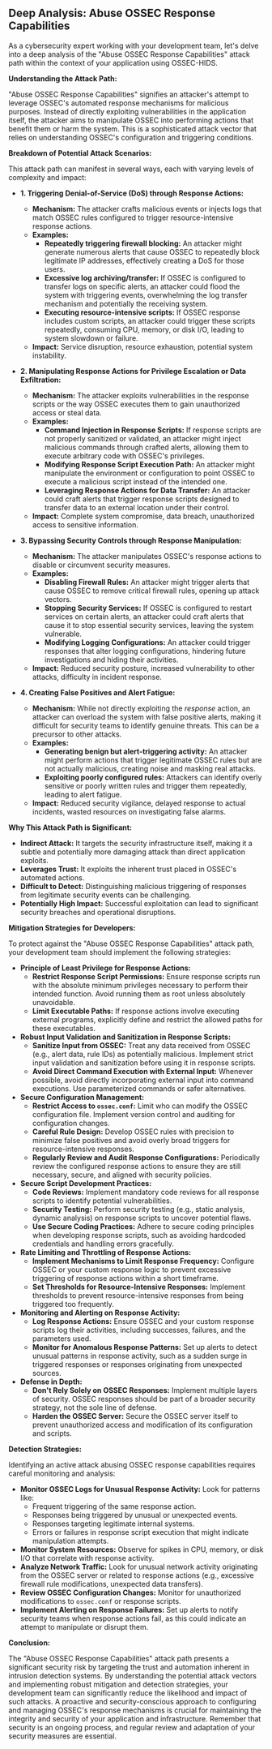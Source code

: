 ## Deep Analysis: Abuse OSSEC Response Capabilities

As a cybersecurity expert working with your development team, let's delve into a deep analysis of the "Abuse OSSEC Response Capabilities" attack path within the context of your application using OSSEC-HIDS.

**Understanding the Attack Path:**

"Abuse OSSEC Response Capabilities" signifies an attacker's attempt to leverage OSSEC's automated response mechanisms for malicious purposes. Instead of directly exploiting vulnerabilities in the application itself, the attacker aims to manipulate OSSEC into performing actions that benefit them or harm the system. This is a sophisticated attack vector that relies on understanding OSSEC's configuration and triggering conditions.

**Breakdown of Potential Attack Scenarios:**

This attack path can manifest in several ways, each with varying levels of complexity and impact:

* **1. Triggering Denial-of-Service (DoS) through Response Actions:**
    * **Mechanism:** The attacker crafts malicious events or injects logs that match OSSEC rules configured to trigger resource-intensive response actions.
    * **Examples:**
        * **Repeatedly triggering firewall blocking:** An attacker might generate numerous alerts that cause OSSEC to repeatedly block legitimate IP addresses, effectively creating a DoS for those users.
        * **Excessive log archiving/transfer:** If OSSEC is configured to transfer logs on specific alerts, an attacker could flood the system with triggering events, overwhelming the log transfer mechanism and potentially the receiving system.
        * **Executing resource-intensive scripts:** If OSSEC response includes custom scripts, an attacker could trigger these scripts repeatedly, consuming CPU, memory, or disk I/O, leading to system slowdown or failure.
    * **Impact:** Service disruption, resource exhaustion, potential system instability.

* **2. Manipulating Response Actions for Privilege Escalation or Data Exfiltration:**
    * **Mechanism:** The attacker exploits vulnerabilities in the response scripts or the way OSSEC executes them to gain unauthorized access or steal data.
    * **Examples:**
        * **Command Injection in Response Scripts:** If response scripts are not properly sanitized or validated, an attacker might inject malicious commands through crafted alerts, allowing them to execute arbitrary code with OSSEC's privileges.
        * **Modifying Response Script Execution Path:** An attacker might manipulate the environment or configuration to point OSSEC to execute a malicious script instead of the intended one.
        * **Leveraging Response Actions for Data Transfer:**  An attacker could craft alerts that trigger response scripts designed to transfer data to an external location under their control.
    * **Impact:** Complete system compromise, data breach, unauthorized access to sensitive information.

* **3. Bypassing Security Controls through Response Manipulation:**
    * **Mechanism:** The attacker manipulates OSSEC's response actions to disable or circumvent security measures.
    * **Examples:**
        * **Disabling Firewall Rules:** An attacker might trigger alerts that cause OSSEC to remove critical firewall rules, opening up attack vectors.
        * **Stopping Security Services:**  If OSSEC is configured to restart services on certain alerts, an attacker could craft alerts that cause it to stop essential security services, leaving the system vulnerable.
        * **Modifying Logging Configurations:** An attacker could trigger responses that alter logging configurations, hindering future investigations and hiding their activities.
    * **Impact:** Reduced security posture, increased vulnerability to other attacks, difficulty in incident response.

* **4. Creating False Positives and Alert Fatigue:**
    * **Mechanism:** While not directly exploiting the *response* action, an attacker can overload the system with false positive alerts, making it difficult for security teams to identify genuine threats. This can be a precursor to other attacks.
    * **Examples:**
        * **Generating benign but alert-triggering activity:** An attacker might perform actions that trigger legitimate OSSEC rules but are not actually malicious, creating noise and masking real attacks.
        * **Exploiting poorly configured rules:**  Attackers can identify overly sensitive or poorly written rules and trigger them repeatedly, leading to alert fatigue.
    * **Impact:** Reduced security vigilance, delayed response to actual incidents, wasted resources on investigating false alarms.

**Why This Attack Path is Significant:**

* **Indirect Attack:** It targets the security infrastructure itself, making it a subtle and potentially more damaging attack than direct application exploits.
* **Leverages Trust:** It exploits the inherent trust placed in OSSEC's automated actions.
* **Difficult to Detect:**  Distinguishing malicious triggering of responses from legitimate security events can be challenging.
* **Potentially High Impact:** Successful exploitation can lead to significant security breaches and operational disruptions.

**Mitigation Strategies for Developers:**

To protect against the "Abuse OSSEC Response Capabilities" attack path, your development team should implement the following strategies:

* **Principle of Least Privilege for Response Actions:**
    * **Restrict Response Script Permissions:** Ensure response scripts run with the absolute minimum privileges necessary to perform their intended function. Avoid running them as root unless absolutely unavoidable.
    * **Limit Executable Paths:**  If response actions involve executing external programs, explicitly define and restrict the allowed paths for these executables.
* **Robust Input Validation and Sanitization in Response Scripts:**
    * **Sanitize Input from OSSEC:** Treat any data received from OSSEC (e.g., alert data, rule IDs) as potentially malicious. Implement strict input validation and sanitization before using it in response scripts.
    * **Avoid Direct Command Execution with External Input:**  Whenever possible, avoid directly incorporating external input into command executions. Use parameterized commands or safer alternatives.
* **Secure Configuration Management:**
    * **Restrict Access to `ossec.conf`:** Limit who can modify the OSSEC configuration file. Implement version control and auditing for configuration changes.
    * **Careful Rule Design:** Develop OSSEC rules with precision to minimize false positives and avoid overly broad triggers for resource-intensive responses.
    * **Regularly Review and Audit Response Configurations:** Periodically review the configured response actions to ensure they are still necessary, secure, and aligned with security policies.
* **Secure Script Development Practices:**
    * **Code Reviews:** Implement mandatory code reviews for all response scripts to identify potential vulnerabilities.
    * **Security Testing:** Perform security testing (e.g., static analysis, dynamic analysis) on response scripts to uncover potential flaws.
    * **Use Secure Coding Practices:** Adhere to secure coding principles when developing response scripts, such as avoiding hardcoded credentials and handling errors gracefully.
* **Rate Limiting and Throttling of Response Actions:**
    * **Implement Mechanisms to Limit Response Frequency:** Configure OSSEC or your custom response logic to prevent excessive triggering of response actions within a short timeframe.
    * **Set Thresholds for Resource-Intensive Responses:** Implement thresholds to prevent resource-intensive responses from being triggered too frequently.
* **Monitoring and Alerting on Response Activity:**
    * **Log Response Actions:** Ensure OSSEC and your custom response scripts log their activities, including successes, failures, and the parameters used.
    * **Monitor for Anomalous Response Patterns:**  Set up alerts to detect unusual patterns in response activity, such as a sudden surge in triggered responses or responses originating from unexpected sources.
* **Defense in Depth:**
    * **Don't Rely Solely on OSSEC Responses:**  Implement multiple layers of security. OSSEC responses should be part of a broader security strategy, not the sole line of defense.
    * **Harden the OSSEC Server:** Secure the OSSEC server itself to prevent unauthorized access and modification of its configuration and scripts.

**Detection Strategies:**

Identifying an active attack abusing OSSEC response capabilities requires careful monitoring and analysis:

* **Monitor OSSEC Logs for Unusual Response Activity:** Look for patterns like:
    * Frequent triggering of the same response action.
    * Responses being triggered by unusual or unexpected events.
    * Responses targeting legitimate internal systems.
    * Errors or failures in response script execution that might indicate manipulation attempts.
* **Monitor System Resources:** Observe for spikes in CPU, memory, or disk I/O that correlate with response activity.
* **Analyze Network Traffic:** Look for unusual network activity originating from the OSSEC server or related to response actions (e.g., excessive firewall rule modifications, unexpected data transfers).
* **Review OSSEC Configuration Changes:**  Monitor for unauthorized modifications to `ossec.conf` or response scripts.
* **Implement Alerting on Response Failures:**  Set up alerts to notify security teams when response actions fail, as this could indicate an attempt to manipulate or disrupt them.

**Conclusion:**

The "Abuse OSSEC Response Capabilities" attack path presents a significant security risk by targeting the trust and automation inherent in intrusion detection systems. By understanding the potential attack vectors and implementing robust mitigation and detection strategies, your development team can significantly reduce the likelihood and impact of such attacks. A proactive and security-conscious approach to configuring and managing OSSEC's response mechanisms is crucial for maintaining the integrity and security of your application and infrastructure. Remember that security is an ongoing process, and regular review and adaptation of your security measures are essential.
